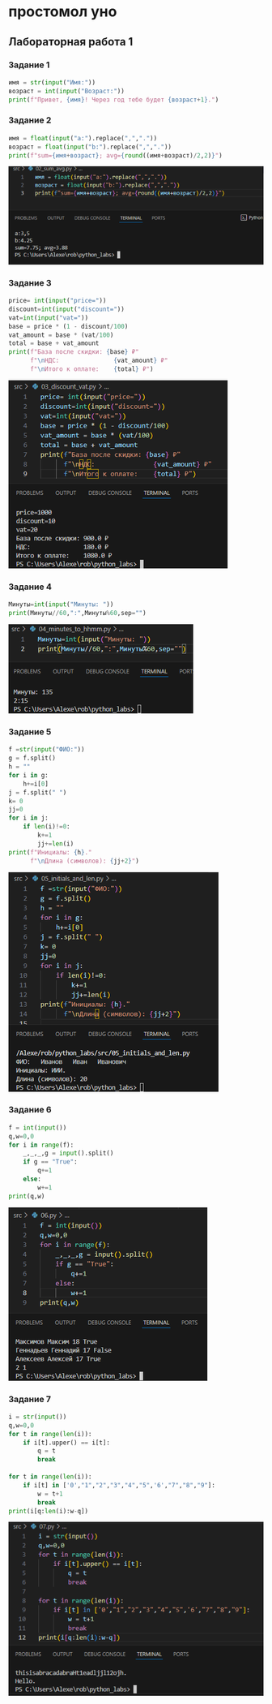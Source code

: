 # простомол уно

## Лабораторная работа 1

### Задание 1
```python
имя = str(input("Имя:"))
возраст = int(input("Возраст:"))
print(f"Привет, {имя}! Через год тебе будет {возраст+1}.")
```

### Задание 2
```python
имя = float(input("a:").replace(",","."))
возраст = float(input("b:").replace(",","."))
print(f"sum={имя+возраст}; avg={round((имя+возраст)/2,2)}")
```
![Картинка 1](./images/lab01/02_sum_avg.png)


### Задание 3
```python
price= int(input("price="))
discount=int(input("discount="))
vat=int(input("vat="))
base = price * (1 - discount/100)
vat_amount = base * (vat/100)
total = base + vat_amount
print(f"База после скидки: {base} ₽"
      f"\nНДС:               {vat_amount} ₽"
      f"\nИтого к оплате:    {total} ₽")
```
![Картинка 1](./images/lab01/03_discount_vat.png)


### Задание 4
```python
Минуты=int(input("Минуты: "))
print(Минуты//60,":",Минуты%60,sep="")
```
![Картинка 1](./images/lab01/04_minutes_to_hhmm.png)


### Задание 5
```python
f =str(input("ФИО:"))
g = f.split()
h = ""
for i in g:
    h+=i[0]
j = f.split(" ")
k= 0
jj=0
for i in j:
    if len(i)!=0:
        k+=1
        jj+=len(i)
print(f"Инициалы: {h}."
      f"\nДлина (символов): {jj+2}")

```
![Картинка 1](./images/lab01/05_initials_and_len.py.png)


### Задание 6
```python
f = int(input())
q,w=0,0
for i in range(f):
    _,_,_,g = input().split()
    if g == "True":
        q+=1
    else:
        w+=1
print(q,w)
```
![Картинка 1](./images/lab01/06.png)


### Задание 7
```python
i = str(input())
q,w=0,0
for t in range(len(i)):
    if i[t].upper() == i[t]:
        q = t
        break

for t in range(len(i)):
    if i[t] in ['0',"1","2","3","4","5",'6',"7","8","9"]:
        w = t+1
        break
print(i[q:len(i):w-q])
```
![Картинка 1](./images/lab01/07.png)

